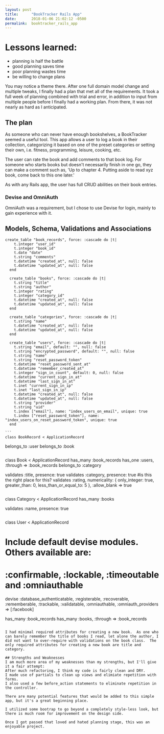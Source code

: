 ```yaml
---
layout: post
title:      "BookTracker Rails App"
date:       2018-01-06 21:02:12 -0500
permalink:  booktracker_rails_app
---
```



# Lessons learned:
* planning is half the battle
* good planning saves time
* poor planning wastes time 
* be willing to change plans 

You may notice a theme there.  After one full domain model change and multiple tweaks, I finally had a plan that met all of the requirements.  It took a full week of planning combined with trial and error, in addition to input from multiple people before I finally had a working plan.  From there, it was not nearly as hard as I anticipated.

## The plan 
As someone who can never have enough bookshelves, a BookTracker seemed a useful tool.  This app allows a user to log a book in their collection, categorizing it based on one of the preset categories or setting their own, i.e. fitness, programming, leisure, cooking, etc.  

The user can rate the book and add comments to that book log. For someone who starts books but doesn't necessarily finish in one go, they can make a comment such as, 'Up to chapter 4. Putting aside to read xyz book, come back to this one later.'  

As with any Rails app, the user has full CRUD abilities on their book entries.

### Devise and OmniAuth

OmniAuth was a requirement, but I chose to use Devise for login, mainly to gain experience with it.  

## Models, Schema, Validations and Associations

 
```
create_table "book_records", force: :cascade do |t|
    t.integer "user_id"
    t.integer "book_id"
    t.date "date"
    t.string "comments"
    t.datetime "created_at", null: false
    t.datetime "updated_at", null: false
  end

  create_table "books", force: :cascade do |t|
    t.string "title"
    t.string "author"
    t.integer "rating"
    t.integer "category_id"
    t.datetime "created_at", null: false
    t.datetime "updated_at", null: false
  end

  create_table "categories", force: :cascade do |t|
    t.string "name"
    t.datetime "created_at", null: false
    t.datetime "updated_at", null: false
  end

  create_table "users", force: :cascade do |t|
    t.string "email", default: "", null: false
    t.string "encrypted_password", default: "", null: false
    t.string "name"
    t.string "reset_password_token"
    t.datetime "reset_password_sent_at"
    t.datetime "remember_created_at"
    t.integer "sign_in_count", default: 0, null: false
    t.datetime "current_sign_in_at"
    t.datetime "last_sign_in_at"
    t.inet "current_sign_in_ip"
    t.inet "last_sign_in_ip"
    t.datetime "created_at", null: false
    t.datetime "updated_at", null: false
    t.string "provider"
    t.string "uid"
    t.index ["email"], name: "index_users_on_email", unique: true
    t.index ["reset_password_token"], name: "index_users_on_reset_password_token", unique: true
  end
```
	
	
	```
	class BookRecord < ApplicationRecord
  belongs_to :user
  belongs_to :book
```

```
class Book < ApplicationRecord
  has_many :book_records
  has_one :users, :through => :book_records
  belongs_to :category

  validates :title, presence: true
  validates :category, presence: true   #is this the right place for this?
  validates :rating, numericality: { only_integer: true, greater_than: 0, less_than_or_equal_to: 5 }, :allow_blank => true
```

```
class Category < ApplicationRecord
  has_many :books

  validates :name, presence: true
```

```
class User < ApplicationRecord
  # Include default devise modules. Others available are:
  # :confirmable, :lockable, :timeoutable and :omniauthable
  devise :database_authenticatable, :registerable,
         :recoverable, :rememberable, :trackable, :validatable,
         :omniauthable, :omniauth_providers => [:facebook]

  has_many :book_records
  has_many :books, :through => :book_records
```

I had minimal required attributes for creating a new book.  As one who can barely remember the title of books I read, let alone the author, I did not want to over-require with validations on the book class.  The only required attributes for creating a new book are title and category.  

## Strengths and Weaknesses 
I am much more area of my weaknesses than my strengths, but I'll give it a fair attempt:
After much refactoring, I think my code is fairly clean and DRY.  
I made use of partials to clean up views and elimiate repetition with forms.
I also used a few before_action statements to eliminate repetition in the controller.

There are many potential features that would be added to this simple app, but it's a great beginning place.  

I utilized some bootrap to go beyond a completely style-less look, but there is much room for improvement on the design side.  

Once I got passed that loved and hated planning stage, this was an enjoyable project.


